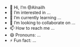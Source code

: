 - 👋 Hi, I’m @Alnailh
- 👀 I’m interested in ...
- 🌱 I’m currently learning ...
- 💞️ I’m looking to collaborate on ...
- 📫 How to reach me ...
- 😄 Pronouns: ...
- ⚡ Fun fact: ...

<!---
Alnailh/Alnailh is a ✨ special ✨ repository because its `README.md` (this file) appears on your GitHub profile.
You can click the Preview link to take a look at your changes.
--->
